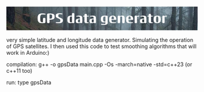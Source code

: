 ![alt text](image.png)

very simple latitude and longitude data generator. Simulating the operation of GPS satellites. I then used this code to test smoothing algorithms that will work in Arduino:)
<br>

compilation: g++ -o gpsData main.cpp -Os -march=native -std=c++23 (or c++11 too)
<br>

run: type gpsData

